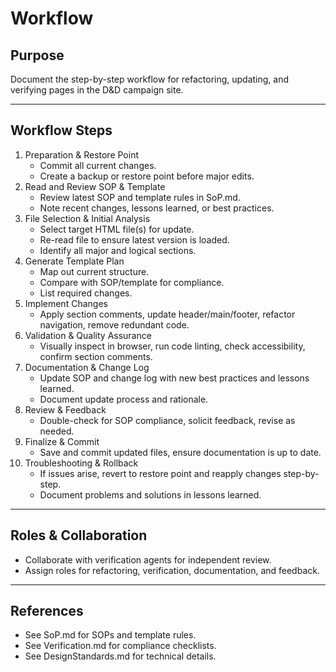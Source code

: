 # Workflow

## Purpose
Document the step-by-step workflow for refactoring, updating, and verifying pages in the D&D campaign site.

---

## Workflow Steps
1. Preparation & Restore Point
   - Commit all current changes.
   - Create a backup or restore point before major edits.
2. Read and Review SOP & Template
   - Review latest SOP and template rules in SoP.md.
   - Note recent changes, lessons learned, or best practices.
3. File Selection & Initial Analysis
   - Select target HTML file(s) for update.
   - Re-read file to ensure latest version is loaded.
   - Identify all major and logical sections.
4. Generate Template Plan
   - Map out current structure.
   - Compare with SOP/template for compliance.
   - List required changes.
5. Implement Changes
   - Apply section comments, update header/main/footer, refactor navigation, remove redundant code.
6. Validation & Quality Assurance
   - Visually inspect in browser, run code linting, check accessibility, confirm section comments.
7. Documentation & Change Log
   - Update SOP and change log with new best practices and lessons learned.
   - Document update process and rationale.
8. Review & Feedback
   - Double-check for SOP compliance, solicit feedback, revise as needed.
9. Finalize & Commit
   - Save and commit updated files, ensure documentation is up to date.
10. Troubleshooting & Rollback
    - If issues arise, revert to restore point and reapply changes step-by-step.
    - Document problems and solutions in lessons learned.

---

## Roles & Collaboration
- Collaborate with verification agents for independent review.
- Assign roles for refactoring, verification, documentation, and feedback.

---

## References
- See SoP.md for SOPs and template rules.
- See Verification.md for compliance checklists.
- See DesignStandards.md for technical details.

